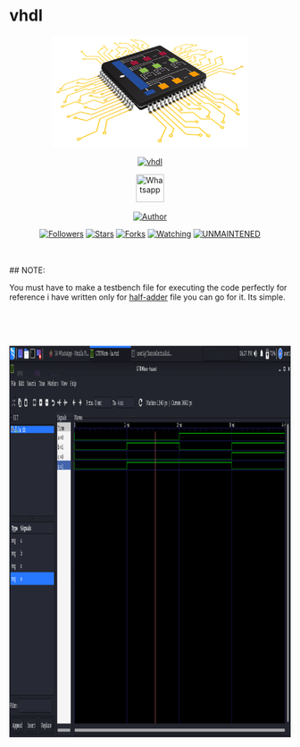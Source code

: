 # vhdl
<p align="center">
  <img src="https://raw.githubusercontent.com/MUKESHKUMAR2001/vhdl/main/media/vhdl.png" width="350" height="200"/>
</p>
<p align="center">
<a href="#"><img title="vhdl" src="https://img.shields.io/badge/-%20vhdl-green%3FcolorA%3D%2523ff0000%26colorB%3D%2523017e40"></a>
</p>
<p align="center">
  <a href="https://wa.me/+916006511429"><img title="Whatsapp" src="https://simpleicons.org/icons/whatsapp.svg" width="50" height="50"></a>
</p>
<p align="center">
<a href="https://github.com/MUKESHKUMAR2001"><img title="Author" src="https://img.shields.io/badge/Author-mukesh%20kumar-red.svg?style=for-the-badge&logo=github"></a>
</p>
<p align="center">
<a href="https://github.com/MUKESHKUMAR2001/followers"><img title="Followers" src="https://img.shields.io/github/followers/MUKESHKUMAR2001?color=blue&style=flat-square"></a>
<a href="https://github.com/MUKESHKUMAR2001/stargazers/"><img title="Stars" src="https://img.shields.io/github/stars/MUKESHKUMAR2001/vhdl?color=red&style=flat-square"></a>
<a href="https://github.com/MUKESHKUMAR2001/vhdl/network/members"><img title="Forks" src="https://img.shields.io/github/forks/MUKESHKUMAR2001/vhdl?color=red&style=flat-square"></a>
<a href="https://github.com/MUKESHKUMAR2001/vhdl/watchers"><img title="Watching" src="https://img.shields.io/github/watchers/MUKESHKUMAR2001/vhdl?label=Watchers&color=blue&style=flat-square"></a>
<a href="#"><img title="UNMAINTENED" src="https://img.shields.io/badge/UNMAINTENED-YES-blue.svg"></a>
</p>
<br>
<br>
## NOTE:
<p>You must have to make a testbench file for executing the code perfectly for reference i have written only for <a href="https://github.com/MUKESHKUMAR2001/vhdl/tree/main/half-adder">half-adder</a> file you can go for it. Its simple.</p>
<br>
<br>
<br>
<p align="center">
  <a href="#"><img src="https://raw.githubusercontent.com/MUKESHKUMAR2001/vhdl/main/media/vhdl1v.png" width="1000" height="700"/></a>
</p>
  
  

